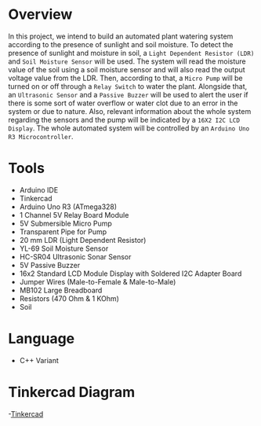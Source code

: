 # Overview

In this project, we intend to build an automated plant watering system according to
the presence of sunlight and soil moisture. To detect the presence of sunlight and
moisture in soil, a `Light Dependent Resistor (LDR)` and `Soil Moisture Sensor` will
be used. The system will read the moisture value of the soil using a soil moisture
sensor and will also read the output voltage value from the LDR. Then, according
to that, a `Micro Pump` will be turned on or off through a `Relay Switch` to water the plant.
Alongside that, an `Ultrasonic Sensor` and a `Passive Buzzer` will be used to alert the user if
there is some sort of water overflow or water clot due to an error in the system or
due to nature. Also, relevant information about the whole system regarding the
sensors and the pump will be indicated by a `16X2 I2C LCD Display`. The whole
automated system will be controlled by an `Arduino Uno R3 Microcontroller`.

# Tools

+ Arduino IDE
+ Tinkercad
+ Arduino Uno R3 (ATmega328)
+ 1 Channel 5V Relay Board Module
+ 5V Submersible Micro Pump
+ Transparent Pipe for Pump
+ 20 mm LDR (Light Dependent Resistor)
+ YL-69 Soil Moisture Sensor
+ HC-SR04 Ultrasonic Sonar Sensor
+ 5V Passive Buzzer
+ 16x2 Standard LCD Module Display with Soldered I2C Adapter Board
+ Jumper Wires (Male-to-Female & Male-to-Male)
+ MB102 Large Breadboard
+ Resistors (470 Ohm & 1 KOhm)
+ Soil

# Language

+ C++ Variant

# Tinkercad Diagram
-[Tinkercad](https://www.tinkercad.com/things/6y1Dqi0Ej4s-copy-of-cse360projectplant-watering-system/editel?returnTo=%2Fthings%2F6y1Dqi0Ej4s-copy-of-cse360projectplant-watering-system&sharecode=WjTpDR0t9NABc8VRIjOwo-iBrnUwc8eK2Aa46AoLg7E)
